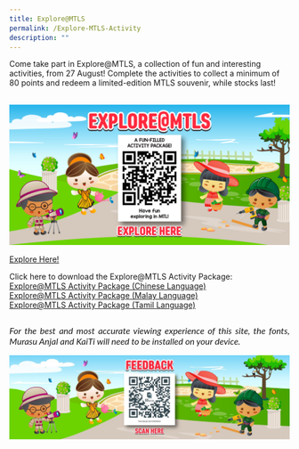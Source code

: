 ```yaml
---
title: Explore@MTLS
permalink: /Explore-MTLS-Activity
description: ""
---
```

<p>Come take part in Explore@MTLS, a collection of fun and interesting activities, from 27 August! Complete the activities to collect a minimum of 80 points and redeem a limited-edition MTLS souvenir, while stocks last!</p>
<br>
<img src="/images/2022-08-23_MTL_Challenge-V2_600x300_150ppi.jpg"><br/>

<a href="https://gametize.com/gameteaser?id=13167" target="_blank">Explore Here!</a>

Click here to download the Explore@MTLS Activity Package:<br/>
<a href="/files/Explore@MTLS_CL.pdf" target="_blank">Explore@MTLS Activity Package (Chinese Language)</a><br/>
<a href="/files/Explore@MTLS_ML_V6.pdf" target="_blank">Explore@MTLS Activity Package (Malay Language)</a><br/>
<a href="/files/Explore@MTLS_TL_V7.pdf" target="_blank">Explore@MTLS Activity Package (Tamil Language)</a><br/>

<p style="font-size: 16px;font-family: Lato,sans-serif;font-style: italic;padding-top:12px;text-align:justify;">For the best and most accurate viewing experience of this site, the fonts, Murasu Anjal and KaiTi will need to be installed on your device.</p>
<img src="/images/Feedback-Slide.jpg">
<br>